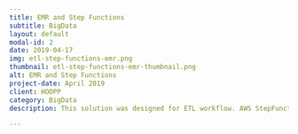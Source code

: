 ```yaml
---
title: EMR and Step Functions
subtitle: BigData
layout: default
modal-id: 2
date: 2019-04-17
img: etl-step-functions-emr.png
thumbnail: etl-step-functions-emr-thumbnail.png
alt: EMR and Step Functions
project-date: April 2019
client: HOOPP
category: BigData
description: This solution was designed for ETL workflow. AWS StepFunction service was used to orchestrate the workflow. It gets triggered by a time based CloudWatch event rule. Once trigger, initial scripts are executed on EC2. On successful execution, a parallel job started within StepFunction. As a result of which EMR cluster is launched and then Step are executed. Appropriate status checks are implemented with "Wait" tasks in Step Functions. 

---
```

